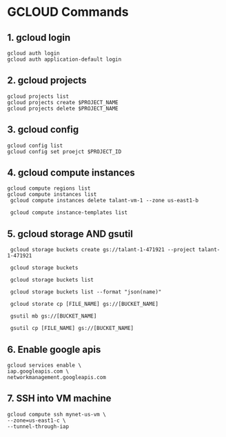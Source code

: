 # GCLOUD Commands

## 1. gcloud login  
```
gcloud auth login
gcloud auth application-default login
```
## 2. gcloud projects
```
gcloud projects list
gcloud projects create $PROJECT_NAME
gcloud projects delete $PROJECT_NAME
```

## 3. gcloud config
```
gcloud config list
gcloud config set proejct $PROJECT_ID
```
## 4. gcloud compute instances
```
gcloud compute regions list
gcloud compute instances list
 gcloud compute instances delete talant-vm-1 --zone us-east1-b

 gcloud compute instance-templates list
```
## 5. gcloud storage AND gsutil
```
 gcloud storage buckets create gs://talant-1-471921 --project talant-1-471921
 
 gcloud storage buckets

 gcloud storage buckets list

 gcloud storage buckets list --format "json(name)"

 gcloud storate cp [FILE_NAME] gs://[BUCKET_NAME]

 gsutil mb gs://[BUCKET_NAME]

 gsutil cp [FILE_NAME] gs://[BUCKET_NAME]
```

## 6. Enable google apis
```
gcloud services enable \
iap.googleapis.com \
networkmanagement.googleapis.com
``` 

## 7. SSH into VM machine
```
gcloud compute ssh mynet-us-vm \
--zone=us-east1-c \
--tunnel-through-iap 
```

